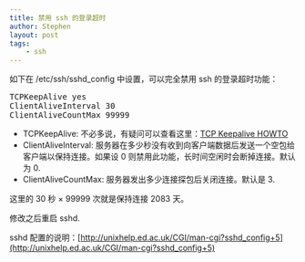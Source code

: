 ```yaml
---
title: 禁用 ssh 的登录超时
author: Stephen
layout: post
tags:
    - ssh
---
```

如下在 /etc/ssh/sshd_config 中设置，可以完全禁用 ssh 的登录超时功能：
<pre>
TCPKeepAlive yes
ClientAliveInterval 30
ClientAliveCountMax 99999
</pre>

* TCPKeepAlive: 不必多说，有疑问可以查看这里：[TCP Keepalive HOWTO](http://www.tldp.org/HOWTO/html_single/TCP-Keepalive-HOWTO/)
* ClientAliveInterval: 服务器在多少秒没有收到向客户端数据后发送一个空包给客户端以保持连接。如果设 0 则禁用此功能，长时间空闲时会断掉连接。默认为 0.
* ClientAliveCountMax: 服务器发出多少连接探包后关闭连接。默认是 3.

这里的 30 秒 × 99999 次就是保持连接 2083 天。

修改之后重启 sshd.

sshd 配置的说明：[http://unixhelp.ed.ac.uk/CGI/man-cgi?sshd_config+5](http://unixhelp.ed.ac.uk/CGI/man-cgi?sshd_config+5)

    
